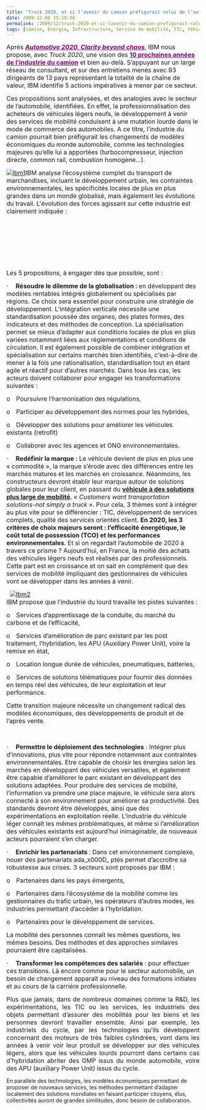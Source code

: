 ```yaml
---
title: "Truck 2020, et si l’avenir du camion préfigurait celui de l’automobile ?"
date: 2009-12-08 15:19:58
permalink: /2009/12/truck-2020-et-si-lavenir-du-camion-prefigurait-celui-de-lautomobile.html
tags: [camion, Energie, Infrastructure, Service de mobilité, TIC, Véhicule]
---
```


<p class="MsoNormal"><span><font size="3">Après <em><a href="http://www-935.ibm.com/services/us/index.wss/ibvstudy/gbs/a1030141?cntxt=a1000041"><font color="#800080"><strong>Automotive 2020, Clarity beyond chaos</strong></font></a></em>, IBM nous propose, avec <em>Truck 2020</em>, une vision des </font><a href="http://www-935.ibm.com/services/us/gbs/bus/html/future-of-truck-industry-2020.html"><font color="#800080" size="3"><strong>10 prochaines années de l’industrie du camion</strong></font></a><font size="3"> et bien au-delà. S’appuyant sur un large réseau de consultant, et sur des entretiens menés avec 93 dirigeants de 13 pays représentant la totalité de la chaîne de valeur, IBM identifie 5 actions impératives à mener par ce secteur.</font></span></p> <p class="MsoNormal"><span><font size="3"></font></span></p> <p class="MsoNormal"><span><font size="3">Ces propositions sont analysées, et des analogies avec le secteur de l’automobile, identifiées. En effet, la professionnalisation des acheteurs de véhicules légers neufs, le développement à venir des services de mobilité conduisent à une mutation lourde dans le mode de commerce des automobiles. A ce titre, l’industrie du camion pourrait bien préfigurait les changements de modèles économiques du monde automobile, comme les technologies majeures qu’elle lui a apportées (turbocompresseur, injection directe, common rail, combustion homogène…).</font></span></p> <p class="MsoNormal"><span><font size="3"></font></span></p>   <!--more-->  <p class="MsoNormal"><span><font size="3"></font></span></p> <p class="MsoNormal"><span><font size="3"><span><font size="3"></font></span><a href="https://gabrielplassat.github.io/transportsdufutur/wp-content/uploads/sites/6/old/6a0120a66d2ad4970b0120a72d7e10970b-pi.jpg" rel="lightbox"><img alt="Ibm1" border="0" class="asset asset-image at-xid-6a0120a66d2ad4970b0120a72d7e10970b " src="/wp-content/uploads/sites/6/old/6a0120a66d2ad4970b0120a72d7e10970b-pi.jpg" title="Ibm1" /></a>IBM analyse l’écosystème complet du transport de marchandises, incluant le développement urbain, les contraintes environnementales, les spécificités locales de plus en plus grandes dans un monde globalisé, mais également les évolutions du travail. L'évolution des forces agissant sur cette industrie est clairement indiquée :</font></span></p> <p class="MsoNormal"><span><font size="3"><a href="https://gabrielplassat.github.io/transportsdufutur/wp-content/uploads/sites/6/old/6a0120a66d2ad4970b0120a72d7ca0970b-pi.jpg" rel="lightbox"></a><br /></font></span></p> <p align="center" class="MsoNormal"><span><font size="3"></font></span> </p> <p class="MsoNormal"><span><font size="3"><span><font size="3"><a href="https://gabrielplassat.github.io/transportsdufutur/wp-content/uploads/sites/6/old/6a0120a66d2ad4970b012876305389970c-pi.jpg"></a></font></span></font></span></p> <p class="MsoNormal"><span><font size="3"></font></span> </p> <p class="MsoNormal"><span><font size="3"></font></span> </p> <p class="MsoNormal"><span><font size="3">Les 5 propositions, à engager dès que possible, sont :</font></span></p> <p class="MsoNormal"><span><font size="3"></font></span></p> <p class="MsoNormal"><span><span><font size="3">·</font><span>     </span></span></span><font size="3"><span dir="ltr"><strong><span>Résoudre le dilemme de la globalisation : </span></strong></span><span>en développant des modèles rentables intégrés globalement ou spécialisés par régions. Ce choix sera essentiel pour construire une stratégie de développement. L’intégration verticale nécessite une standardisation poussée des organes, des plates formes, des indicateurs et des méthodes de conception. La spécialisation permet se mieux d’adapter aux conditions locales de plus en plus variées notamment liées aux réglementations et conditions de circulation. Il est également possible de combiner intégration et spécialisation sur certains marchés bien identifiés, c'est-à-dire de mener à la fois une rationalisation, standardisation tout en étant agile et réactif pour d’autres marchés. Dans tous les cas, les acteurs doivent collaborer pour engager les transformations suivantes :<strong></strong></span></font></p> <p class="MsoNormal"><span><span><font size="3">o</font><span>    </span></span></span><span dir="ltr"><span><font size="3">Poursuivre l’harmonisation des régulations,</font></span></span></p> <p class="MsoNormal"><span><span><font size="3">o</font><span>    </span></span></span><span dir="ltr"><span><font size="3">Participer au développement des normes pour les hybrides, </font></span></span></p> <p class="MsoNormal"><span><span><font size="3">o</font><span>    </span></span></span><span dir="ltr"><span><font size="3">Développer des solutions pour améliorer les véhicules existants (retrofit)</font></span></span></p> <p class="MsoNormal"><span><span><font size="3">o</font><span>    </span></span></span><span dir="ltr"><span><font size="3">Collaborer avec les agences et ONG environnementales.</font></span></span></p> <p class="MsoNormal"><span dir="ltr"><span><font size="3"></font></span></span></p> <p class="MsoNormal"><span><font size="3"></font></span></p> <p class="MsoNormal"><span><span><font size="3">·</font><span>     </span></span></span><font size="3"><span dir="ltr"><strong><span>Redéfinir la marque</span></strong></span><span> : Le véhicule devient de plus en plus une « commodité », la marque s’érode avec des différences entre les marchés matures et les marchés en croissance. <span><font size="3"><a href="https://gabrielplassat.github.io/transportsdufutur/wp-content/uploads/sites/6/old/6a0120a66d2ad4970b0120a72d752e970b-pi.jpg" rel="lightbox"></a></font></span>Néanmoins, les constructeurs devront établir leur marque autour de solutions globales pour leur client, en passant du <a href="https://gabrielplassat.github.io/transportsdufutur/2009/11/le-passage-de-lobjet-vehicule-aux-services-de-mobilite-une-chance.html"><strong>véhicule à des solutions plus large de mobilité</strong></a>. « <em>Customers want transportation solutions-not simply a truck</em> ». Pour cela, 3 thèmes sont à intégrer au plus vite pour se différencier : TIC, développement de services complets, qualité des services orientés client. </span></font><font size="3"><span><strong>En 2020, les 3 critères de choix majeurs seront : l’efficacité énergétique, le coût total de possession (TCO) et les performances environnementales</strong>. Et si on regardait l’automobile de 2020 à travers ce prisme ? Aujourd’hui, en France, la moitié des achats des véhicules légers neufs est réalisés par des professionnels. Cette part est en croissance et on sait en complément que des services de mobilité impliquant des gestionnaires de véhicules vont se développer dans les années à venir. </span></font></p> <p class="MsoNormal"><font size="3"><span>  <a href="https://gabrielplassat.github.io/transportsdufutur/wp-content/uploads/sites/6/old/6a0120a66d2ad4970b0120a72d80ca970b-pi.jpg" rel="lightbox"><img alt="Ibm2" border="0" class="asset asset-image at-xid-6a0120a66d2ad4970b0120a72d80ca970b " src="/wp-content/uploads/sites/6/old/6a0120a66d2ad4970b0120a72d80ca970b-pi.jpg" title="Ibm2" /></a> <br />IBM propose que l’industrie du lourd travaille les pistes suivantes :</span></font></p> <p class="MsoNormal"><span><span><font size="3">o</font><span>    </span></span></span><span dir="ltr"><span><font size="3">Services d’apprentissage de la conduite, du marché du carbone et de l’efficacité,</font></span></span></p> <p class="MsoNormal"><span><span><font size="3">o</font><span>    </span></span></span><span dir="ltr"><span><font size="3">Services d’amélioration de parc existant par les post traitement, l’hybridation, les APU (Auxiliary Power Unit), voire la remise en état,</font></span></span></p> <p class="MsoNormal"><span><span><font size="3">o</font><span>    </span></span></span><span dir="ltr"><span><font size="3">Location longue durée de véhicules, pneumatiques, batteries,</font></span></span></p> <p class="MsoNormal"><span><span><font size="3">o</font><span>    </span></span></span><span dir="ltr"><span><font size="3">Services de solutions télématiques pour fournir des données en temps réel des véhicules, de leur exploitation et leur performance.</font></span></span></p> <p class="MsoNormal"><span><font size="3">Cette transition majeure nécessite un changement radical des modèles économiques, des développements de produit et de l’après vente.</font></span></p> <p class="MsoNormal"><span><font size="3"><br /></font></span></p> <p class="MsoNormal"><span><font size="3"></font></span></p> <p class="MsoNormal"><span><span><font size="3">·</font><span>     </span></span></span><font size="3"><span dir="ltr"><strong><span>Permettre le déploiement des technologies</span></strong></span><span> : Intégrer plus d’innovations, plus vite pour répondre notamment aux contraintes environnementales. Etre capable de choisir les énergies selon les marchés en développant des véhicules versatiles, et également être capable d’améliorer le parc existant en développant des solutions adaptées. Pour produire des services de mobilité, l’information va prendre une place majeure, le véhicule sera alors connecté à son environnement pour améliorer sa productivité. Des standards devront être développés, ainsi que des expérimentations en exploitation réelle. L’industrie du véhicule léger connaît les mêmes problématiques, et même si l’amélioration des véhicules existants est aujourd’hui inimaginable, de nouveaux acteurs pourraient s’en charger.</span></font></p> <p class="MsoNormal"><font size="3"><span></span></font></p> <p class="MsoNormal"><span><font size="3"></font></span></p> <p class="MsoNormal"><span><span><font size="3">·</font><span>     </span></span></span><font size="3"><span dir="ltr"><strong><span>Enrichir les partenariats </span></strong></span><span>: Dans cet environnement complexe, nouer des partenariats ada_x000D_
ptés permet d’accroître sa robustesse aux crises. 3 secteurs sont proposés par IBM :</span></font></p> <p class="MsoNormal"><span><span><font size="3">o</font><span>    </span></span></span><span dir="ltr"><span><font size="3">Partenaires dans les pays émergents,</font></span></span></p> <p class="MsoNormal"><span><span><font size="3">o</font><span>    </span></span></span><span dir="ltr"><span><font size="3">Partenaires dans l’écosystème de la mobilité comme les gestionnaires du trafic urbain, les opérateurs d’autres modes, les industries permettant d’accéder à l’hybridation.</font></span></span></p> <p class="MsoNormal"><span><span><font size="3">o</font><span>    </span></span></span><span dir="ltr"><span><font size="3">Partenaires pour le développement de services.</font></span></span></p> <p class="MsoNormal"><span><font size="3">La mobilité des personnes connaît les mêmes questions, les mêmes besoins. Des méthodes et des approches similaires pourraient être capitalisées.</font></span></p> <p class="MsoNormal"><span><font size="3"></font></span></p> <p class="MsoNormal"><span><font size="3"></font></span></p> <p class="MsoNormal"><span><span><font size="3">·</font><span>     </span></span></span><font size="3"><span dir="ltr"><strong><span>Transformer les compétences des salariés</span></strong></span><span> : pour effectuer ces transitions. Là encore comme pour le secteur automobile, un besoin de changement apparaît au niveau des formations initiales et au cours de la carrière professionnelle.</span></font></p> <p class="MsoNormal"><span><font size="3"></font></span></p> <p align="justify" class="MsoNormal"><span><font size="3">Plus que jamais, dans de nombreux domaines comme la R&D, les expérimentations, les TIC ou les services, les industriels des objets permettant d’assurer des mobilités pour les biens et les personnes devront travailler ensemble. Ainsi par exemple, les industriels du cycle, par les technologies qu’ils développent concernant des moteurs de très faibles cylindrées, vont dans les années à venir voir leur produit se développer sur des véhicules légers, alors que les véhicules lourds pourront dans certains cas d’hybridation abriter des GMP issus du monde automobile, voire des APU (auxiliary Power Unit) issus du cycle. </font></span></p> <p><span>En parallèle des technologies, les modèles économiques permettant de proposer de nouveaux services, les méthodes permettant d’adapter localement des solutions mondiales en faisant participer citoyens, élus, collectivités auront de grandes similitudes, donc besoin de collaboration.</span></p>
